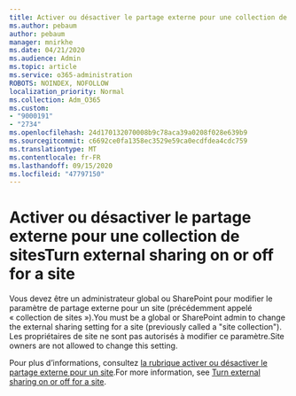 ```yaml
---
title: Activer ou désactiver le partage externe pour une collection de sites
ms.author: pebaum
author: pebaum
manager: mnirkhe
ms.date: 04/21/2020
ms.audience: Admin
ms.topic: article
ms.service: o365-administration
ROBOTS: NOINDEX, NOFOLLOW
localization_priority: Normal
ms.collection: Adm_O365
ms.custom:
- "9000191"
- "2734"
ms.openlocfilehash: 24d170132070008b9c78aca39a0208f028e639b9
ms.sourcegitcommit: c6692ce0fa1358ec3529e59ca0ecdfdea4cdc759
ms.translationtype: MT
ms.contentlocale: fr-FR
ms.lasthandoff: 09/15/2020
ms.locfileid: "47797150"
---
```

# <a name="turn-external-sharing-on-or-off-for-a-site"></a><span data-ttu-id="d2a34-102">Activer ou désactiver le partage externe pour une collection de sites</span><span class="sxs-lookup"><span data-stu-id="d2a34-102">Turn external sharing on or off for a site</span></span>

<span data-ttu-id="d2a34-103">Vous devez être un administrateur global ou SharePoint pour modifier le paramètre de partage externe pour un site (précédemment appelé « collection de sites »).</span><span class="sxs-lookup"><span data-stu-id="d2a34-103">You must be a global or SharePoint admin to change the external sharing setting for a site (previously called a "site collection").</span></span> <span data-ttu-id="d2a34-104">Les propriétaires de site ne sont pas autorisés à modifier ce paramètre.</span><span class="sxs-lookup"><span data-stu-id="d2a34-104">Site owners are not allowed to change this setting.</span></span> 

<span data-ttu-id="d2a34-105">Pour plus d’informations, consultez [la rubrique activer ou désactiver le partage externe pour un site](https://docs.microsoft.com/sharepoint/change-external-sharing-site).</span><span class="sxs-lookup"><span data-stu-id="d2a34-105">For more information, see [Turn external sharing on or off for a site](https://docs.microsoft.com/sharepoint/change-external-sharing-site).</span></span>
